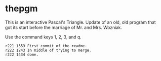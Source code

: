 # thepgm

This is an interactive Pascal's Triangle.
Update of an old, old program that got its start before the marriage of Mr. and Mrs. Wozniak.

Use the command keys 1, 2, 3, and q.

```
r221 1353 First commit of the readme.
r222 1243 In middle of trying to merge.
r222 1434 done.
```
